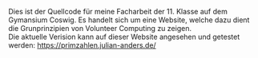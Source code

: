Dies ist der Quellcode für meine Facharbeit der 11. Klasse auf dem Gymansium Coswig. Es handelt sich um eine Website, welche dazu dient die Grunprinzipien von Volunteer Computing zu zeigen.  
Die aktuelle Verision kann auf dieser Website angesehen und getestet werden: https://primzahlen.julian-anders.de/
